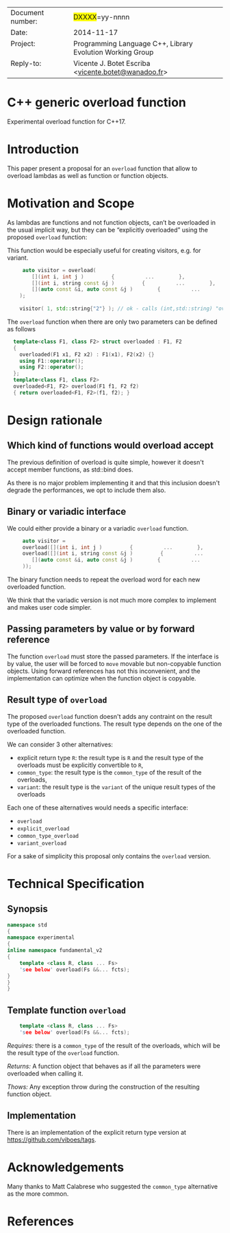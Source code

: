 <table border="0" cellpadding="0" cellspacing="0" style="border-collapse: collapse" bordercolor="#111111" width="607">
    <tr>
        <td width="172" align="left" valign="top">Document number:</td>
        <td width="435"><span style="background-color: #FFFF00">DXXXX</span>=yy-nnnn</td>
    </tr>
    <tr>
        <td width="172" align="left" valign="top">Date:</td>
        <td width="435">2014-11-17</td>
    </tr>
    <tr>
        <td width="172" align="left" valign="top">Project:</td>
        <td width="435">Programming Language C++, Library Evolution Working Group</td>
    </tr>
    <tr>
        <td width="172" align="left" valign="top">Reply-to:</td>
        <td width="435">Vicente J. Botet Escriba &lt;<a href="mailto:vicente.botet@wanadoo.fr">vicente.botet@wanadoo.fr</a>&gt;</td>
    </tr>
</table>

C++ generic overload function
=============================

Experimental overload function for C++17.

# Introduction

This paper present a proposal for an `overload` function that allow to overload lambdas 
as well as function or function objects.


# Motivation and Scope

As lambdas are functions and not function objects, can’t be overloaded in the usual 
implicit way, but they can be “explicitly overloaded” using the proposed `overload` 
function:

This function would be especially useful for creating visitors, e.g. for variant.

```c++
     auto visitor = overload(
        [](int i, int j )         {          ...        },
        [](int i, string const &j )         {          ...        },
        [](auto const &i, auto const &j )        {          ...        }
    );
    
    visitor( 1, std::string{"2"} ); // ok - calls (int,std::string) "overload"

```

The `overload` function when there are only two parameters can be defined as follows

```c++
  template<class F1, class F2> struct overloaded : F1, F2
  {
    overloaded(F1 x1, F2 x2) : F1(x1), F2(x2) {}
    using F1::operator();
    using F2::operator();
  };
  template<class F1, class F2>
  overloaded<F1, F2> overload(F1 f1, F2 f2)
  { return overloaded<F1, F2>(f1, f2); }
```


# Design rationale

## Which kind of functions would overload accept

The previous definition of overload is quite simple, however it doesn't accept member 
functions, as std::bind does.


As there is no major problem implementing it and that this inclusion doesn't degrade the 
performances, we opt to include them also. 

## Binary or variadic interface

We could either provide a binary or a variadic `overload` function. 

```c++
     auto visitor = 
     overload([](int i, int j )         {          ...        },
     overload([](int i, string const &j )         {          ...        },
        [](auto const &i, auto const &j )        {          ...        }
     ));

```

The binary function needs to repeat the overload word for each new overloaded function.


We think that the variadic version is not much more complex to implement and makes user 
code simpler.


## Passing parameters by value or by forward reference

The function `overload` must store the passed parameters. If the interface is by value, 
the user will be forced to `move` movable but non-copyable function objects. Using forward 
references has not this inconvenient, and the implementation can optimize when the 
function object is copyable.

## Result type of `overload`

The proposed `overload` function doesn't adds any contraint on the result type of the 
overloaded functions. The result type depends on the one of the overloaded function.

We can consider 3 other alternatives:

* explicit return type `R`: the result type is `R` and the result type of the overloads must be explicitly convertible to `R`,
* `common_type`: the result type is the `common_type` of the result of the overloads,
* `variant`: the result type is the `variant` of the unique result types of the overloads

Each one of these alternatives would needs a specific interface:

* `overload`
* `explicit_overload`
* `common_type_overload`
* `variant_overload`

For a sake of simplicity this proposal only contains the `overload` version.

# Technical Specification

## Synopsis 


```c++
namespace std
{
namespace experimental
{
inline namespace fundamental_v2
{
    template <class R, class ... Fs>
    'see below' overload(Fs &&... fcts);
}
}
}
```

## Template function `overload` 

```c++
    template <class R, class ... Fs>
    'see below' overload(Fs &&... fcts);

```

*Requires:* there is a `common_type` of the result of the overloads, which will be the result type of the `overload` function.

*Returns:* A function object that behaves as if all the parameters were overloaded when 
calling it.

*Thows:* Any exception throw during the construction of the resulting function object.

## Implementation

There is an implementation of the explicit return type version at https://github.com/viboes/tags.

# Acknowledgements 

Many thanks to Matt Calabrese who suggested the `common_type` alternative as the more common. 

# References

